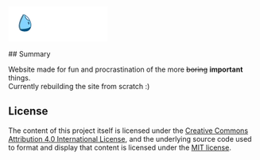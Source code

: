 <p>
    <img width="200" height="auto" src="logo@2x.png" alt="Ra1nCC Logo" />
</p>
## Summary

Website made for fun and procrastination of the more ~~boring~~ **important** things. <br>
Currently rebuilding the site from scratch :)

## License

The content of this project itself is licensed under the [Creative Commons Attribution 4.0 International License](https://creativecommons.org/licenses/by/4.0/), and the underlying source code used to format and display that content is licensed under the [MIT license](LICENSE).
